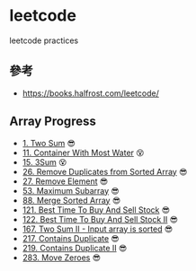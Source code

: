 # leetcode

leetcode practices

## 參考

- https://books.halfrost.com/leetcode/

## Array Progress

- [1. Two Sum](https://github.com/hongtw/leetcode/tree/master/Problems/0001.Two-Sum) :sunglasses:
- [11. Container With Most Water](https://github.com/hongtw/leetcode/tree/master/Problems/0011.Container-With-Most-Water) :dizzy_face:
- [15. 3Sum](https://github.com/hongtw/leetcode/tree/master/Problems/0015.3sum) :dizzy_face:
- [26. Remove Duplicates from Sorted Array](https://github.com/hongtw/leetcode/tree/master/Problems/0026.Remove-Duplicates-from-Sorted-Array) :sunglasses:
- [27. Remove Element](https://github.com/hongtw/leetcode/tree/master/Problems/0027.Remove-Element) :sunglasses:
- [53. Maximum Subarray](https://github.com/hongtw/leetcode/tree/master/Problems/0053.Maximum-Subarray) :sunglasses:
- [88. Merge Sorted Array](https://github.com/hongtw/leetcode/tree/master/Problems/0088.Merge-Sorted-Array) :sunglasses:
- [121. Best Time To Buy And Sell Stock](https://github.com/hongtw/leetcode/tree/master/Problems/0121.Best-Time-To-Buy-And-Sell-Stock) :sunglasses:
- [122. Best Time To Buy And Sell Stock II](https://github.com/hongtw/leetcode/tree/master/Problems/0122.Best-Time-To-Buy-And-Sell-Stock-II) :sunglasses:
- [167. Two Sum II - Input array is sorted](https://github.com/hongtw/leetcode/tree/master/Problems/0167.Two-Sum-II-Input-Array-Is-Sorted) :sunglasses:
- [217. Contains Duplicate](https://github.com/hongtw/leetcode/tree/master/Problems/0217.Contains-Duplicate) :sunglasses:
- [219. Contains Duplicate II](https://github.com/hongtw/leetcode/tree/master/Problems/0219.Contains-Duplicate-II) :sunglasses:
- [283. Move Zeroes](https://github.com/hongtw/leetcode/tree/master/Problems/0283.Move-Zeroes) :sunglasses:
